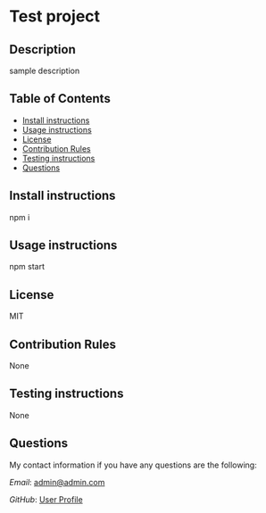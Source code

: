 # Test project
## Description
sample description
## Table of Contents
- [Install instructions](#install-instructions)
- [Usage instructions](#usage-instructions)
- [License](#license)
- [Contribution Rules](#contribution-rules)
- [Testing instructions](#testing-instructions)
- [Questions](#questions)
## Install instructions
npm i
## Usage instructions
npm start
## License
MIT
## Contribution Rules
None
## Testing instructions
None
## Questions
My contact information if you have any questions are the following:

*Email*: admin@admin.com

*GitHub*: [User Profile](https://github.com/mattpanyor)
